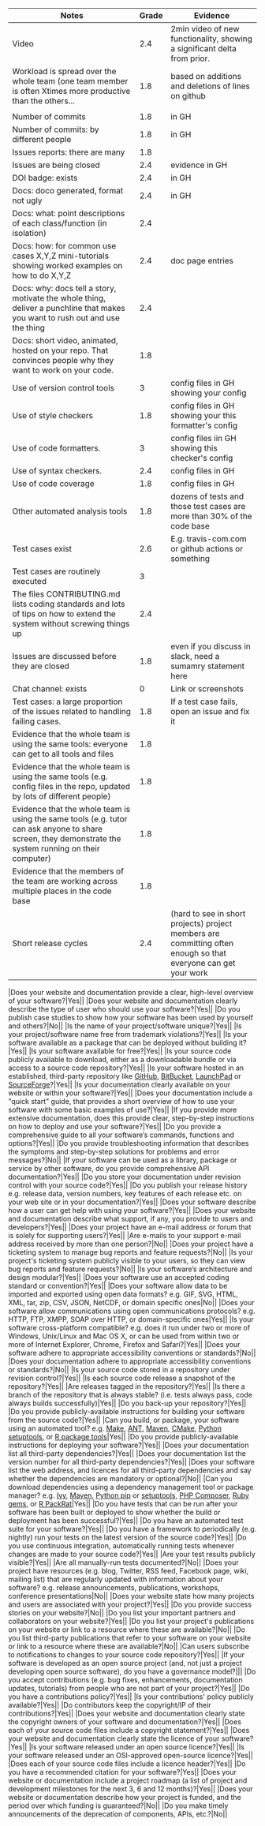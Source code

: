 |Notes                                                                                                                                                  |Grade|Evidence                                                                                                      |
|-------------------------------------------------------------------------------------------------------------------------------------------------------|-----|--------------------------------------------------------------------------------------------------------------|
|Video                                                                                                                                                  |2.4  |2min video of new functionality, showing a significant delta from prior.                                      |
|Workload is spread over the whole team (one team member is often Xtimes more productive than the others...                                             |1.8  |based on additions and deletions of lines on github                                                           |
|                                                                                                                                                       |     |                                                                                                              |
|Number of commits                                                                                                                                      |1.8  |in GH                                                                                                         |
|Number of commits: by different people                                                                                                                 |1.8  |in GH                                                                                                         |
|Issues reports: there are many                                                                                                                         |1.8  |                                                                                                              |
|Issues are being closed                                                                                                                                |2.4  |evidence in GH                                                                                                |
|DOI badge: exists                                                                                                                                      |2.4  |in GH                                                                                                         |
|Docs: doco generated, format not ugly                                                                                                                  |2.4  |in GH                                                                                                         |
|Docs: what: point descriptions of each class/function (in isolation)                                                                                   |2.4  |                                                                                                              |
|Docs: how: for common use cases X,Y,Z mini-tutorials showing worked examples on how to do X,Y,Z                                                        |2.4  |doc page entries                                                                                              |
|Docs: why: docs tell a story, motivate the whole thing, deliver a punchline that makes you want to rush out and use the thing                          |2.4  |                                                                                                              |
|Docs: short video, animated, hosted on your repo. That convinces people why they want to work on your code.                                            |1.8  |                                                                                                              |
|Use of version control tools                                                                                                                           |3    |config files in GH showing your config                                                                        |
|Use of style checkers                                                                                                                                  |1.8  |config files in GH showing your this formatter's config                                                       |
|Use of code formatters.                                                                                                                                |3    |config files iin GH showing this checker's config                                                             |
|Use of syntax checkers.                                                                                                                                |2.4  |config files in GH                                                                                            |
|Use of code coverage                                                                                                                                   |1.8  |config files in GH                                                                                            |
|Other automated analysis tools                                                                                                                         |1.8  |dozens of tests and those test cases are more than 30% of the code base                                       |
|Test cases exist                                                                                                                                       |2.6  |E.g. travis-com.com or github actions or something                                                            |
|Test cases are routinely executed                                                                                                                      |3    |                                                                                                              |
|The files CONTRIBUTING.md lists coding standards and lots of tips on how to extend the system without screwing things up                               |2.4  |                                                                                                              |
|Issues are discussed before they are closed                                                                                                            |1.8  |even if you discuss in slack, need a sumamry statement here                                                   |
|Chat channel: exists                                                                                                                                   |0    |Link or screenshots                                                                                           |
|Test cases: a large proportion of the issues related to handling failing cases.                                                                        |1.8  |If a test case fails, open an issue and fix it                                                                |
|Evidence that the whole team is using the same tools: everyone can get to all tools and files                                                          |1.8  |                                                                                                              |
|Evidence that the whole team is using the same tools (e.g. config files in the repo, updated by lots of different people)                              |1.8  |                                                                                                              |
|Evidence that the whole team is using the same tools (e.g. tutor can ask anyone to share screen, they demonstrate the system running on their computer)|1.8  |                                                                                                              |
|Evidence that the members of the team are working across multiple places in the code base                                                              |1.8  |                                                                                                              |
|Short release cycles                                                                                                                                   |2.4  |(hard to see in short projects) project members are committing often enough so that everyone can get your work|

|Does your website and documentation provide a clear, high-level overview of your software?|Yes||
|Does your website and documentation clearly describe the type of user who should use your software?|Yes||
|Do you publish case studies to show how your software has been used by yourself and others?|No||
|Is the name of your project/software unique?|Yes||
|Is your project/software name free from trademark violations?|Yes||
|Is your software available as a package that can be deployed without building it?|Yes||
|Is your software available for free?|Yes||
|Is your source code publicly available to download, either as a downloadable bundle or via access to a source code repository?|Yes||
|Is your software hosted in an established, third-party repository like [GitHub](https://github.com), [BitBucket](https://bitbucket.org), [LaunchPad](https://launchpad.net) or [SourceForge](https://sourceforge.net)?|Yes||
|Is your documentation clearly available on your website or within your software?|Yes||
|Does your documentation include a "quick start" guide, that provides a short overview of how to use your software with some basic examples of use?|Yes||
|If you provide more extensive documentation, does this provide clear, step-by-step instructions on how to deploy and use your software?|Yes||
|Do you provide a comprehensive guide to all your software’s commands, functions and options?|Yes||
|Do you provide troubleshooting information that describes the symptoms and step-by-step solutions for problems and error messages?|No||
|If your software can be used as a library, package or service by other software, do you provide comprehensive API documentation?|Yes||
|Do you store your documentation under revision control with your source code?|Yes||
|Do you publish your release history e.g. release data, version numbers, key features of each release etc. on your web site or in your documentation?|Yes||
|Does your software describe how a user can get help with using your software?|Yes||
|Does your website and documentation describe what support, if any, you provide to users and developers?|Yes||
|Does your project have an e-mail address or forum that is solely for supporting users?|Yes||
|Are e-mails to your support e-mail address received by more than one person?|No||
|Does your project have a ticketing system to manage bug reports and feature requests?|No||
|Is your project's ticketing system publicly visible to your users, so they can view bug reports and feature requests?|No||
|Is your software’s architecture and design modular?|Yes||
|Does your software use an accepted coding standard or convention?|Yes||
|Does your software allow data to be imported and exported using open data formats? e.g. GIF, SVG, HTML, XML, tar, zip, CSV, JSON, NetCDF, or domain specific ones|No||
|Does your software allow communications using open communications protocols? e.g. HTTP, FTP, XMPP, SOAP over HTTP,  or domain-specific ones|Yes||
|Is your software cross-platform compatible? e.g. does it run under two or more of Windows, Unix/Linux and Mac OS X, or can be used from within two or more of Internet Explorer, Chrome, Firefox and Safari?|Yes||
|Does your software adhere to appropriate accessibility conventions or standards?|No||
|Does your documentation adhere to appropriate accessibility conventions or standards?|No||
|Is your source code stored in a repository under revision control?|Yes||
|Is each source code release a snapshot of the repository?|Yes||
|Are releases tagged in the repository?|Yes||
|Is there a branch of the repository that is always stable? (i.e. tests always pass, code always builds successfully)|Yes||
|Do you back-up your repository?|Yes||
|Do you provide publicly-available instructions for building your software from the source code?|Yes||
|Can you build, or package, your software using an automated tool? e.g. [Make](https://www.gnu.org/software/make/), [ANT](http://ant.apache.org/), [Maven](https://maven.apache.org/), [CMake](https://cmake.org/), [Python setuptools](https://pypi.python.org/pypi/setuptools), or [R package tools](https://cran.r-project.org/doc/manuals/r-devel/R-exts.html)|Yes||
|Do you provide publicly-available instructions for deploying your software?|Yes||
|Does your documentation list all third-party dependencies?|Yes||
|Does your documentation list the version number for all third-party dependencies?|Yes||
|Does your software list the web address, and licences for all third-party dependencies and say whether the dependencies are mandatory or optional?|No||
|Can you download dependencies using a dependency management tool or package manager? e.g. [Ivy](http://ant.apache.org/ivy/), [Maven](https://maven.apache.org/), [Python pip](https://pypi.python.org/pypi/pip) or [setuptools](https://pypi.python.org/pypi/setuptools), [PHP Composer](https://getcomposer.org/), [Ruby gems](https://rubygems.org), or [R PackRat](https://rstudio.github.io/packrat/)|Yes||
|Do you have tests that can be run after your software has been built or deployed to show whether the build or deployment has been successful?|Yes||
|Do you have an automated test suite for your software?|Yes||
|Do you have a framework to periodically (e.g. nightly) run your tests on the latest version of the source code?|Yes||
|Do you use continuous integration, automatically running tests whenever changes are made to your source code?|Yes||
|Are your test results publicly visible?|Yes||
|Are all manually-run tests documented?|No||
|Does your project have resources (e.g. blog, Twitter, RSS feed, Facebook page, wiki, mailing list) that are regularly updated with information about your software? e.g. release announcements, publications, workshops, conference presentations|No||
|Does your website state how many projects and users are associated with your project?|Yes||
|Do you provide success stories on your website?|No||
|Do you list your important partners and collaborators on your website?|Yes||
|Do you list your project's publications on your website or link to a resource where these are available?|No||
|Do you list third-party publications that refer to your software on your website or link to a resource where these are available?|No||
|Can users subscribe to notifications to changes to your source code repository?|Yes||
|If your software is developed as an open source project (and, not just a project developing open source software), do you have a governance model?|||
|Do you accept contributions (e.g. bug fixes, enhancements, documentation updates, tutorials) from people who are not part of your project?|Yes||
|Do you have a contributions policy?|Yes||
|Is your contributions' policy publicly available?|Yes||
|Do contributors keep the copyright/IP of their contributions?|Yes||
|Does your website and documentation clearly state the copyright owners of your software and documentation?|Yes||
|Does each of your source code files include a copyright statement?|Yes||
|Does your website and documentation clearly state the licence of your software?|Yes||
|Is your software released under an open source licence?|Yes||
|Is your software released under an OSI-approved open-source licence?|Yes||
|Does each of your source code files include a licence header?|Yes||
|Do you have a recommended citation for your software?|Yes||
|Does your website or documentation include a project roadmap (a list of project and development milestones for the next 3, 6 and 12 months)?|Yes||
|Does your website or documentation describe how your project is funded, and the period over which funding is guaranteed?|No||
|Do you make timely announcements of the deprecation of components, APIs, etc.?|No||
